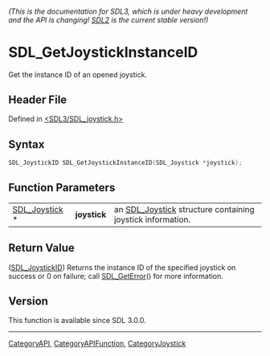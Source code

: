 ###### (This is the documentation for SDL3, which is under heavy development and the API is changing! [SDL2](https://wiki.libsdl.org/SDL2/) is the current stable version!)
# SDL_GetJoystickInstanceID

Get the instance ID of an opened joystick.

## Header File

Defined in [<SDL3/SDL_joystick.h>](https://github.com/libsdl-org/SDL/blob/main/include/SDL3/SDL_joystick.h)

## Syntax

```c
SDL_JoystickID SDL_GetJoystickInstanceID(SDL_Joystick *joystick);
```

## Function Parameters

|                                |              |                                                                            |
| ------------------------------ | ------------ | -------------------------------------------------------------------------- |
| [SDL_Joystick](SDL_Joystick) * | **joystick** | an [SDL_Joystick](SDL_Joystick) structure containing joystick information. |

## Return Value

([SDL_JoystickID](SDL_JoystickID)) Returns the instance ID of the specified
joystick on success or 0 on failure; call [SDL_GetError](SDL_GetError)()
for more information.

## Version

This function is available since SDL 3.0.0.

----
[CategoryAPI](CategoryAPI), [CategoryAPIFunction](CategoryAPIFunction), [CategoryJoystick](CategoryJoystick)

